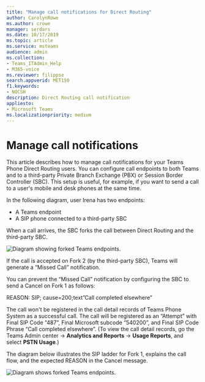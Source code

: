 ```yaml
---
title: "Manage call notifications for Direct Routing"
author: CarolynRowe
ms.author: crowe
manager: serdars
ms.date: 10/17/2019
ms.topic: article
ms.service: msteams
audience: admin
ms.collection:  
- Teams_ITAdmin_Help
- M365-voice
ms.reviewer: filippse
search.appverid: MET150
f1.keywords:
- NOCSH
description: Direct Routing call notification
appliesto:
- Microsoft Teams
ms.localizationpriority: medium 
---
```


# Manage call notifications

This article describes how to manage call notifications for your Teams Phone Direct Routing users. You can configure call endpoints to both Teams and to a third-party Private Branch Exchange (PBX) or Session Border Controller (SBC). This setup is useful, for example, if you want to send a call to a user's mobile and desk phones at the same time.   

In the following diagram, user Irena has two endpoints:

- A Teams endpoint
- A SIP phone connected to a third-party SBC

When a call arrives, the SBC forks the call between Direct Routing and the third-party SBC.


![Diagram showing forked Teams endpoints.](media/direct-routing-call-notification-1.png)

If the call is accepted on Fork 2 (by the third-party SBC), Teams will generate a “Missed Call” notification.  

You can prevent the “Missed Call” notification by configuring the SBC to send a Cancel on Fork 1 as follows:

REASON: SIP; cause=200;text”Call completed elsewhere” 

The call won't be registered in the call detail records of Teams Phone System as a successful call. The call will be registered as an “Attempt” with Final SIP Code “487”, Final Microsoft subcode “540200”, and Final SIP Code Phrase “Call completed elsewhere”.  (To view the call detail records, go the Teams Admin center -> **Analytics and Reports** -> **Usage Reports**, and select **PSTN Usage**.)


The diagram below illustrates the SIP ladder for Fork 1, explains the call flow, and the expected REASON in the Cancel message. 

![Diagram shows forked Teams endpoints.](media/direct-routing-call-notification-2.png)
